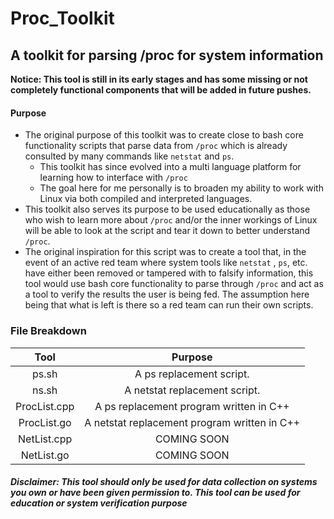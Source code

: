 # Proc_Toolkit

## A toolkit for parsing /proc for system information

**Notice: This tool is still in its early stages and has some missing or not completely functional components that will be added in future pushes.**

#### Purpose

- The original purpose of this toolkit was to create close to bash core functionality scripts that parse data from `/proc` which is already consulted by many commands like `netstat` and `ps`. 
    - This toolkit has since evolved into a multi language platform for learning how to interface with `/proc`
    - The goal here for me personally is to broaden my ability to work with Linux via both compiled and interpreted languages.
- This toolkit also serves its purpose to be used educationally as those who wish to learn more about `/proc` and/or the inner workings of Linux will be able to look at the script and tear it down to better understand `/proc`. 
- The original inspiration for this script was to create a tool that, in the event of an active red team where system tools like `netstat` , `ps`, etc. have  either been removed or tampered with to falsify information, this tool would use bash core functionality to parse through `/proc` and act as a tool to verify the results the user is being fed. The assumption here being that what is left is there so a red team can run their own scripts. 

### File Breakdown

| Tool  |            Purpose            |
| :---: | :---------------------------: |
| ps.sh |   A ps replacement script.    |
| ns.sh | A netstat replacement script. |
| ProcList.cpp | A ps replacement program written in C++ |
| ProcList.go | A netstat replacement program written in C++ |
| NetList.cpp | COMING SOON |
| NetList.go | COMING SOON |














##### Disclaimer: This tool should only be used for data collection on systems you own or have been given permission to. This tool can be used for education or system verification purpose